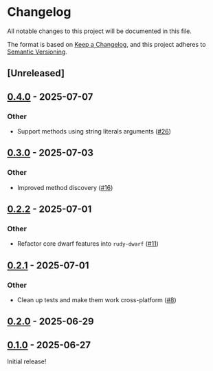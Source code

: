 # Changelog

All notable changes to this project will be documented in this file.

The format is based on [Keep a Changelog](https://keepachangelog.com/en/1.0.0/),
and this project adheres to [Semantic Versioning](https://semver.org/spec/v2.0.0.html).

## [Unreleased]

## [0.4.0](https://github.com/samscott89/rudy/compare/rudy-types-v0.3.0...rudy-types-v0.4.0) - 2025-07-07

### Other

- Support methods using string literals arguments ([#26](https://github.com/samscott89/rudy/pull/26))

## [0.3.0](https://github.com/samscott89/rudy/compare/rudy-types-v0.2.2...rudy-types-v0.3.0) - 2025-07-03

### Other

- Improved method discovery ([#16](https://github.com/samscott89/rudy/pull/16))

## [0.2.2](https://github.com/samscott89/rudy/compare/rudy-types-v0.2.1...rudy-types-v0.2.2) - 2025-07-01

### Other

- Refactor core dwarf features into `rudy-dwarf` ([#11](https://github.com/samscott89/rudy/pull/11))

## [0.2.1](https://github.com/samscott89/rudy/compare/rudy-types-v0.2.0...rudy-types-v0.2.1) - 2025-07-01

### Other

- Clean up tests and make them work cross-platform ([#8](https://github.com/samscott89/rudy/pull/8))

## [0.2.0](https://github.com/samscott89/rudy/compare/rudy-types-v0.1.0...rudy-types-v0.2.0) - 2025-06-29

## [0.1.0](https://github.com/samscott89/rudy/releases/tag/rudy-types-v0.1.0) - 2025-06-27

Initial release!